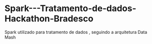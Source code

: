 # Spark---Tratamento-de-dados-Hackathon-Bradesco
Spark utilizado para tratamento de dados , seguindo a arquitetura Data Mash
